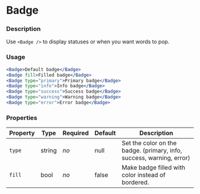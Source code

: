 # Badge

### Description
Use `<Badge />` to display statuses or when you want words to pop.

### Usage
```jsx
<Badge>Default badge</Badge>
<Badge fill>Filled badge</Badge>
<Badge type="primary">Primary badge</Badge>
<Badge type="info">Info badge</Badge>
<Badge type="success">Success badge</Badge>
<Badge type="warning">Warning badge</Badge>
<Badge type="error">Error badge</Badge>
```

### Properties
| Property | Type | Required | Default | Description |
| --- | --- | --- | --- | --- |
| `type` | string | *no* | null | Set the color on the badge. (primary, info, success, warning, error) |
| `fill` | bool | *no* | false | Make badge filled with color instead of bordered. |
